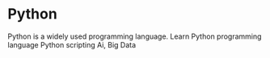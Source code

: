 # Python
Python is a widely used programming language.
Learn Python programming language 
Python scripting
Ai, Big Data
